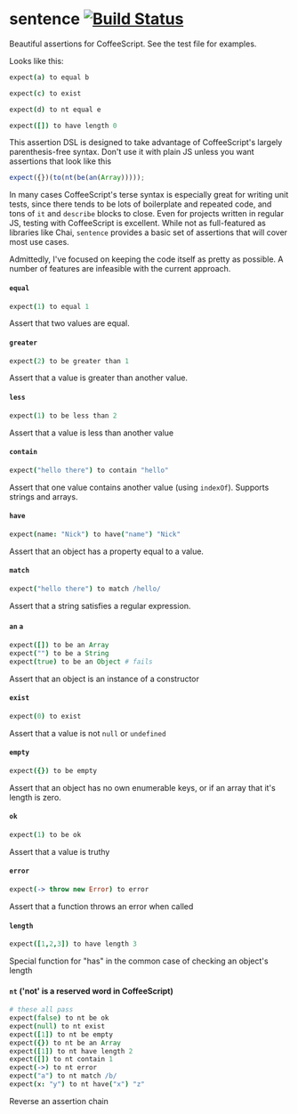 # sentence [![Build Status](https://travis-ci.org/nickb1080/sentence.svg?branch=master)](https://travis-ci.org/nickb1080/sentence)

Beautiful assertions for CoffeeScript. See the test file for examples.

Looks like this:

```coffeescript
expect(a) to equal b

expect(c) to exist

expect(d) to nt equal e

expect([]) to have length 0
```

This assertion DSL is designed to take advantage of CoffeeScript's largely parenthesis-free syntax. Don't use it with plain JS unless you want assertions that look like this

```js
expect({})(to(nt(be(an(Array)))));
```

In many cases CoffeeScript's terse syntax is especially great for writing unit tests, since there tends to be lots of boilerplate and repeated code, and tons of `it` and `describe` blocks to close. Even for projects written in regular JS, testing with CoffeeScript is excellent. While not as full-featured as libraries like Chai, `sentence` provides a basic set of assertions that will cover most use cases. 

Admittedly, I've focused on keeping the code itself as pretty as possible. A number of features are infeasible with the current approach.

#### `equal`
```coffeescript
expect(1) to equal 1
```
Assert that two values are equal.

#### `greater`
```coffeescript
expect(2) to be greater than 1
```
Assert that a value is greater than another value.

#### `less`
```coffeescript
expect(1) to be less than 2
```
Assert that a value is less than another value

#### `contain`
```coffeescript
expect("hello there") to contain "hello"
```
Assert that one value contains another value (using `indexOf`). Supports strings and arrays.

#### `have`
```coffeescript
expect(name: "Nick") to have("name") "Nick"
```
Assert that an object has a property equal to a value.

#### `match`
```coffeescript
expect("hello there") to match /hello/
```
Assert that a string satisfies a regular expression.

#### `an` `a`
```coffeescript
expect([]) to be an Array
expect("") to be a String
expect(true) to be an Object # fails
```
Assert that an object is an instance of a constructor

#### `exist`
```coffeescript
expect(0) to exist
```
Assert that a value is not `null` or `undefined`


#### `empty`
```coffeescript
expect({}) to be empty
```

Assert that an object has no own enumerable keys, or if an array that it's length is zero.

#### `ok`
```coffeescript
expect(1) to be ok
```
Assert that a value is truthy

#### `error`
```coffeescript
expect(-> throw new Error) to error
```
Assert that a function throws an error when called

#### `length`
```coffeescript
expect([1,2,3]) to have length 3
```
Special function for "has" in the common case of checking an object's length


#### `nt` ('not' is a reserved word in CoffeeScript)
```coffeescript
# these all pass
expect(false) to nt be ok
expect(null) to nt exist
expect([1]) to nt be empty
expect({}) to nt be an Array
expect([1]) to nt have length 2
expect([]) to nt contain 1
expect(->) to nt error
expect("a") to nt match /b/
expect(x: "y") to nt have("x") "z"
```

Reverse an assertion chain
